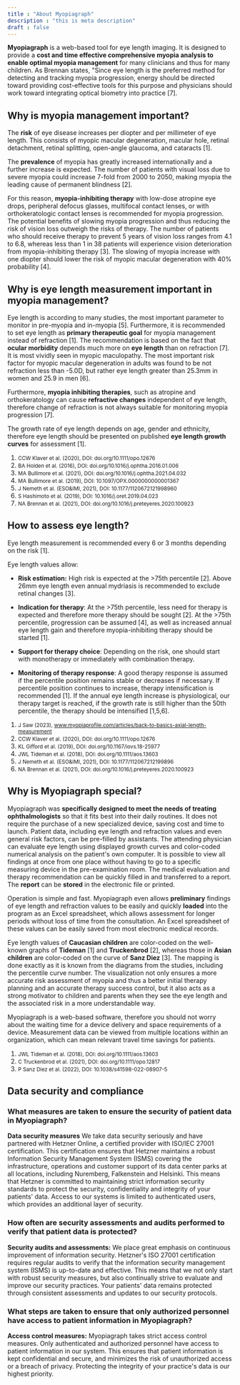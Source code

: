 ```yaml
---
title : "About Myopiagraph"
description : "this is meta description"
draft : false
---
```


**Myopiagraph** is a web-based tool for eye length imaging. It is designed to provide a **cost and time effective comprehensive myopia analysis to enable optimal myopia management** for many clinicians and thus for many children.
As Brennan states, "Since eye length is the preferred method for detecting and tracking myopia progression, energy should be directed toward providing cost-effective tools for this purpose and physicians should work toward integrating optical biometry into practice [7].

## Why is myopia management important?

The **risk** of eye disease increases per diopter and per millimeter of eye length. This consists of myopic macular degeneration, macular hole, retinal detachment, retinal splitting, open-angle glaucoma, and cataracts [1].

The **prevalence** of myopia has greatly increased internationally and a further increase is expected. The number of patients with visual loss due to severe myopia could increase 7-fold from 2000 to 2050, making myopia the leading cause of permanent blindness [2].

For this reason, **myopia-inhibiting therapy** with low-dose atropine eye drops, peripheral defocus glasses, multifocal contact lenses, or with orthokeratologic contact lenses is recommended for myopia progression. The potential benefits of slowing myopia progression and thus reducing the risk of vision loss outweigh the risks of therapy. The number of patients who should receive therapy to prevent 5 years of vision loss ranges from 4.1 to 6.8, whereas less than 1 in 38 patients will experience vision deterioration from myopia-inhibiting therapy [3]. The slowing of myopia increase with one diopter should lower the risk of myopic macular degeneration with 40% probability [4].

## Why is eye length measurement important in myopia management?

Eye length is according to many studies, the most important parameter to monitor in pre-myopia and in-myopia [5]. Furthermore, it is recommended to set eye length as **primary therapeutic goal** for myopia management instead of refraction [1].
The recommendation is based on the fact that **ocular morbidity** depends much more on **eye length** than on refraction [7]. It is most vividly seen in myopic maculopathy. The most important risk factor for myopic macular degeneration in adults was found to be not refraction less than -5.0D, but rather eye length greater than 25.3mm in women and 25.9 in men [6].

Furthermore, **myopia inhibiting therapies**, such as atropine and orthokeratology can cause **refractive changes** independent of eye length, therefore change of refraction is not always suitable for monitoring myopia progression [7].

The growth rate of eye length depends on age, gender and ethnicity, therefore eye length should be presented on published **eye length growth curves** for assessment [1].

1. <small>CCW Klaver et al. (2020), DOI: doi.org/10.1111/opo.12676</small>
2. <small>BA Holden et al. (2016), DOI: doi.org/10.1016/j.ophtha.2016.01.006</small>
3. <small>MA Bullimore et al. (2021), DOI: doi.org/10.1016/j.ophtha.2021.04.032</small>
4. <small>MA Bullimore et al. (2019), DOI: 10.1097/OPX.0000000000001367</small>
5. <small>J Nemeth et al. (ESO&IMI, 2021), DOI: 10.1177/1120672121998960</small>
6. <small>S Hashimoto et al. (2019), DOI: 10.1016/j.oret.2019.04.023</small>
7. <small>NA Brennan et al. (2021), DOI: doi.org/10.1016/j.preteyeres.2020.100923</small>

## How to assess eye length?

Eye length measurement is recommended every 6 or 3 months depending on the risk [1].

Eye length values allow:

- **Risk estimation:** High risk is expected at the \>75th percentile [2]. Above 26mm eye length even annual mydriasis is recommended to exclude retinal changes [3].

- **Indication for therapy**: At the \>75th percentile, less need for therapy is expected and therefore more therapy should be sought [2]. At the \>75th percentile, progression can be assumed [4], as well as increased annual eye length gain and therefore myopia-inhibiting therapy should be started [1].

- **Support for therapy choice**: Depending on the risk, one should start with monotherapy or immediately with combination therapy.

- **Monitoring of therapy response**: A good therapy response is assumed if the percentile position remains stable or decreases if necessary. If percentile position continues to increase, therapy intensification is recommended [1]. If the annual eye length increase is physiological, our therapy target is reached, if the growth rate is still higher than the 50th percentile, the therapy should be intensified [1,5,6].

1. <small>J Saw (2023), www.myopiaprofile.com/articles/back-to-basics-axial-length-measurement</small>
2. <small>CCW Klaver et al. (2020), DOI: doi.org/10.1111/opo.12676</small>
3. <small>KL Gifford et al. (2019), DOI: doi.org/10.1167/iovs.18-25977</small>
4. <small>JWL Tideman et al. (2018), DOI: doi.org/10.1111/aos.13603</small>
5. <small>J Nemeth et al. (ESO&IMI, 2021), DOI: 10.1177/112067212199896</small>
6. <small>NA Brennan et al. (2021), DOI: doi.org/10.1016/j.preteyeres.2020.100923</small>

## Why is Myopiagraph special?

Myopiagraph was **specifically designed to meet the needs of treating ophthalmologists** so that it fits best into their daily routines. It does not require the purchase of a new specialized device, saving cost and time to launch. Patient data, including eye length and refraction values and even general risk factors, can be pre-filled by assistants. The attending physician can evaluate eye length using displayed growth curves and color-coded numerical analysis on the patient's own computer. It is possible to view all findings at once from one place without having to go to a specific measuring device in the pre-examination room. The medical evaluation and therapy recommendation can be quickly filled in and transferred to a report. The **report** can be **stored** in the electronic file or printed.

Operation is simple and fast. Myopiagraph even allows **preliminary** findings of eye length and refraction values to be easily and quickly **loaded** into the program as an Excel spreadsheet, which allows assessment for longer periods without loss of time from the consultation. An Excel spreadsheet of these values can be easily saved from most electronic medical records.

Eye length values of **Caucasian children** are color-coded on the well-known graphs of **Tideman** [1] and **Truckenbrod** [2], whereas those in **Asian children** are color-coded on the curve of **Sanz Diez** [3]. The mapping is done exactly as it is known from the diagrams from the studies, including the percentile curve number. The visualization not only ensures a more accurate risk assessment of myopia and thus a better initial therapy planning and an accurate therapy success control, but it also acts as a strong motivator to children and parents when they see the eye length and the associated risk in a more understandable way.

Myopiagraph is a web-based software, therefore you should not worry about the waiting time for a device delivery and space requirements of a device. Measurement data can be viewed from multiple locations within an organization, which can mean relevant travel time savings for patients.

1. <small>JWL Tideman et al. (2018), DOI: doi.org/10.1111/aos.13603</small>
2. <small>C Truckenbrod et al. (2021), DOI: doi.org/10.1111/opo.12817</small>
3. <small>P Sanz Diez et al. (2022), DOI: 10.1038/s41598-022-08907-5</small>

## Data security and compliance

### What measures are taken to ensure the security of patient data in Myopiagraph?

**Data security measures**
We take data security seriously and have partnered with Hetzner Online, a certified provider with ISO/IEC 27001 certification. This certification ensures that Hetzner maintains a robust Information Security Management System (ISMS) covering the infrastructure, operations and customer support of its data center parks at all locations, including Nuremberg, Falkenstein and Helsinki. This means that Hetzner is committed to maintaining strict information security standards to protect the security, confidentiality and integrity of your patients' data. Access to our systems is limited to authenticated users, which provides an additional layer of security.

### How often are security assessments and audits performed to verify that patient data is protected?

**Security audits and assessments:**
We place great emphasis on continuous improvement of information security. Hetzner's ISO 27001 certification requires regular audits to verify that the information security management system (ISMS) is up-to-date and effective. This means that we not only start with robust security measures, but also continually strive to evaluate and improve our security practices. Your patients' data remains protected through consistent assessments and updates to our security protocols.

### What steps are taken to ensure that only authorized personnel have access to patient information in Myopiagraph?

**Access control measures:**
Myopiagraph takes strict access control measures. Only authenticated and authorized personnel have access to patient information in our system. This ensures that patient information is kept confidential and secure, and minimizes the risk of unauthorized access or a breach of privacy. Protecting the integrity of your practice's data is our highest priority.